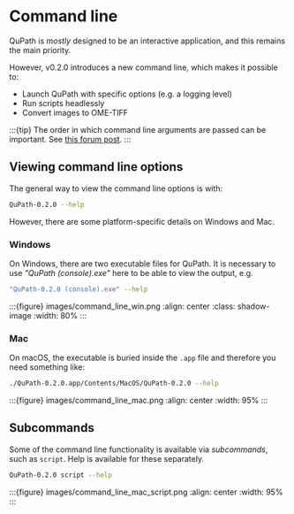 # Command line

QuPath is *mostly* designed to be an interactive application, and this remains the main priority.

However, v0.2.0 introduces a new command line, which makes it possible to:

- Launch QuPath with specific options (e.g. a logging level)
- Run scripts headlessly
- Convert images to OME-TIFF

:::{tip}
The order in which command line arguments are passed can be important.
See [this forum post](https://forum.image.sc/t/unexpected-command-line-usage-in-0-2-0-m10-and-greater/38548/2).
:::

## Viewing command line options

The general way to view the command line options is with:

```bash
QuPath-0.2.0 --help
```

However, there are some platform-specific details on Windows and Mac.

### Windows

On Windows, there are two executable files for QuPath.
It is necessary to use *"QuPath (console).exe"* here to be able to view the output, e.g.

```bash
"QuPath-0.2.0 (console).exe" --help
```

:::{figure} images/command_line_win.png
:align: center
:class: shadow-image
:width: 80%
:::

### Mac

On macOS, the executable is buried inside the `.app` file and therefore you need something like:

```bash
./QuPath-0.2.0.app/Contents/MacOS/QuPath-0.2.0 --help
```

:::{figure} images/command_line_mac.png
:align: center
:width: 95%
:::

## Subcommands

Some of the command line functionality is available via *subcommands*, such as `script`.
Help is available for these separately.

```bash
QuPath-0.2.0 script --help
```

:::{figure} images/command_line_mac_script.png
:align: center
:width: 95%
:::

